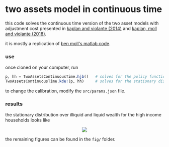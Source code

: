 # two assets model in continuous time

this code solves the continuous time version of the two asset models with adjustment cost presented in [kaplan and violante (2014)](https://onlinelibrary.wiley.com/doi/abs/10.3982/ECTA10528) and [kaplan, moll and violante (2018)](https://www.aeaweb.org/articles?id=10.1257/aer.20160042).

it is mostly a replication of [ben moll's matlab code](http://www.princeton.edu/%7Emoll/HACTproject.htm).

### use

once cloned on your computer, run

```julia
p, hh = TwoAssetsContinuousTime.hjb()   # solves for the policy functions
TwoAssetsContinuousTime.kde!(p, hh)     # solves for the stationary distribution
```

to change the calibration, modify the ``src/params.json`` file.

### results

the stationary distribution over illiquid and liquid wealth for the high income households looks like

<p align = "center">
  <img src="./figs/μ_2.png">
</p>

the remaining figures can be found in the ``fig/`` folder.
